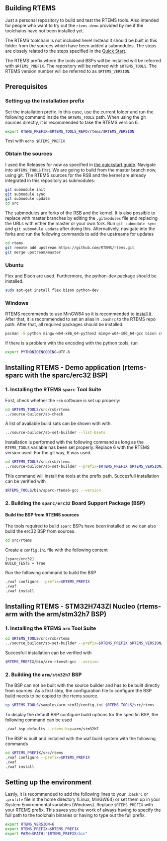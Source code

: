 ## Building RTEMS

Just a personal repository to build and test the RTEMS tools. Also intended
for people who want to try out the `rtems-demo` provided by me if the toolchains have not been installed yet.

The RTEMS toolchain is not included here! Instead it should be built in
this folder from the sources which have been added a submodules.
The steps are closely related to the steps specified in the [Quick Start](https://docs.rtems.org/branches/master/user/start/index.html).

The RTEMS prefix where the tools and BSPs will be installed  will be referred with `$RTEMS_PREFIX`.
The repository will be referred with `$RTEMS_TOOLS`.
The RTEMS version number will be referred to as `$RTEMS_VERSION`.

## Prerequisites

### Setting up the installation prefix

Set the installation prefix. In this case, use the current folder
and run the following command inside the `$RTEMS_TOOLS` path.
When using the git sources directly, it is recommended to take the RTEMS version 6.

```sh
export RTEMS_PREFIX=$RTEMS_TOOLS_REPO/rtems/$RTEMS_VERSION
```

Test with `echo $RTEMS_PREFIX`

### Obtain the sources

I used the Releases for now as specified in 
[the quickstart guide](https://docs.rtems.org/branches/master/user/start/sources.html).
Navigate into `$RTEMS_TOOLS` first. We are going to build from the master branch now, using git.
The RTEMS sources for the RSB and the kernel are already integrated in this repository as 
submodules:

```sh
git submodule init
git submodule sync
git submodule update
cd src
```

The submodules are forks of the RSB and the kernel. It is also possible to replace with master 
branches by editing the `.gitmodules` file and replacing the URLs with either the master 
or your own fork. Run `git submodule sync` and `git submodule update` after doing this.
Alternatively, navigate into the forks and run the following commands to add the upstreams 
for updates

```sh
cd rtems
git remote add upstream https://github.com/RTEMS/rtems.git
git merge upstream/master
```


### Ubuntu
Flex and Bison are used. Furthermore, the python-dev package should be installed.

```sh
sudo apt-get install flex bison python-dev
```

### Windows

RTEMS recommends to use MinGW64 so it is recommended to [install it](https://www.msys2.org/).
After that, it is recommended to set an alias in `.bashrc` to the RTEMS repo path.
After that, all required packages should be installed:

```sh
pacman -S python mingw-w64-x86_64-python2 mingw-w64-x86_64-gcc bison cvs diffutils git make patch tar texinfo unzip flex
```

If there is a problem with the encoding with the python tools, run

```sh
export PYTHONIOENCODING=UTF-8
```

## Installing RTEMS - Demo application (rtems-sparc with the sparc/erc32 BSP)

### 1. Installing the RTEMS `sparc` Tool Suite

First, check whether the `rsb` software is set up properly:

```sh
cd $RTEMS_TOOLS/src/rsb/rtems
../source-builder/sb-check
```

A list of available build sats can be shown with with.
```sh
../source-builder/sb-set-builder --list-bsets
```

Installation is performed with the following command
as long as the `RTEMS_TOOLS` variable has been set properly.
Replace 6 with the RTEMS version used. For the git way, 6 was used.

```sh
cd $RTEMS_TOOLS/src/rsb/rtems
../source-builder/sb-set-builder --prefix=$RTEMS_PREFIX $RTEMS_VERSION/rtems-sparc
```

This command will install the tools at the prefix path.
Succesfull installation can be verified with

```sh
$RTEMS_TOOLS/bin/sparc-rtems6-gcc --version
```

### 2. Building the `sparc/erc32` Board Support Package (BSP)

#### Build the BSP from RTEMS sources

The tools required to build `sparc` BSPs have been installed so we can also build the erc32 BSP from sources.

```sh
cd src/rtems
```

Create a `config.ini` file with the following content

```
[sparc/erc32]
BUILD_TESTS = True
```

Run the following command to build the BSP

```sh
./waf configure --prefix=$RTEMS_PREFIX
./waf
./waf install
```


## Installing RTEMS - STM32H743ZI Nucleo (rtems-arm with the arm/stm32h7 BSP)

### 1. Installing the RTEMS `arm` Tool Suite

```sh
cd $RTEMS_TOOLS/src/rsb/rtems
../source_builder/sb-set-builder --prefix=$RTEMS_PREFIX $RTEMS_VERSION/rtems-arm
```

Succesfull installation can be verified with
```sh
$RTEMS_PREFIX/bin/arm-rtems6-gcc --version
```

### 2. Building the `arm/stm32h7` BSP

The BSP can not be built with the source builder and has to be built directly from sources. 
As a first step, the configuration file to configure the BSP build needs to be copied to the 
rtems source.

```sh
cp $RTEMS_TOOLS/samples/arm_stm32/config.ini $RTEMS_TOOLS/src/rtems
```

To display the default BSP configure build options for the specific BSP, the following command 
can be used

```sh
./waf bsp_defaults --rtems-bsp=arm/stm32h7
```

The BSP is built and installed with the waf build system with the 
following commands


```sh
cd $RTEMS_PREFIX/src/rtems
./waf configure --prefix=$RTEMS_PREFIX
./waf
./waf install
```

## Setting up the environment

Lastly, it is recommended to add the following lines to your `.bashrc` or `.profile` file in 
the home directory (Linux, MinGW64) or set them up in your System Environmental variables
(Windows). Replace `$RTEMS_PREFIX` with your RTEMS prefix. This saves you the work of always
having to specify the full path to the toolchain binaries or having to type out the full prefix.

```sh
export RTEMS_VERSION=6
export RTEMS_PREFIX=$RTEMS_PREFIX
export PATH=$PATH:"$RTEMS_PREFIX/bin"
```


